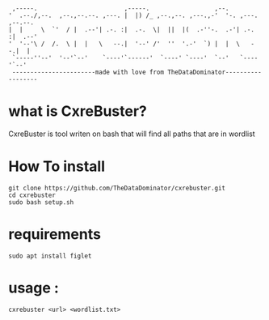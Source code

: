 ```                                                                         
 ,-----.                        ,-----.                  ,--.                 
'  .--./,--.  ,--.,--.--. ,---. |  |) /_ ,--.,--. ,---.,-'  '-. ,---. ,--.--. 
|  |     \  `'  / |  .--'| .-. :|  .-.  \|  ||  |(  .-''-.  .-'| .-. :|  .--' 
'  '--'\ /  /.  \ |  |   \   --.|  '--' /'  ''  '.-'  `) |  |  \   --.|  |    
 `-----''--'  '--'`--'    `----'`------'  `----' `----'  `--'   `----'`--'        
 -----------------------made with love from TheDataDominator------------------
 ```
 # what is CxreBuster?
CxreBuster is tool writen on bash that will find all paths that are in wordlist 
 # How To install
 
``` 
git clone https://github.com/TheDataDominator/cxrebuster.git
cd cxrebuster
sudo bash setup.sh
```
# requirements
```
sudo apt install figlet
```
# usage :

```
cxrebuster <url> <wordlist.txt>     
```
